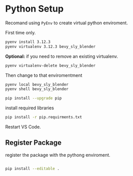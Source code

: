 # Python Setup

Recomand using `PyEnv` to create virtual python enviroment. 


First time only.

```bash
pyenv install 3.12.3
pyenv virtualenv 3.12.3 bevy_sly_blender
```

**Optional:** if you need to remove an existing virtualenv.

```bash
pyenv virtualenv-delete bevy_sly_blender
```


Then change to that enviromentment

```bash
pyenv local bevy_sly_blender
pyenv shell bevy_sly_blender

pip install --upgrade pip

```

install required libraries

```bash
pip install -r pip.requirments.txt

```

Restart VS Code.

## Register Package

register the package with the pythong enviroment.

```bash

pip install --editable .
```
